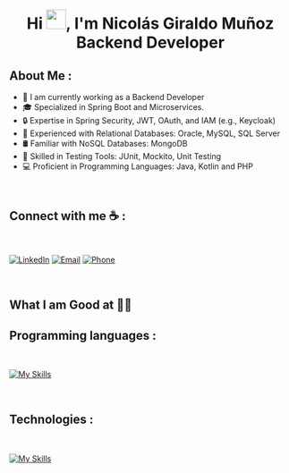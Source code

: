 <div align="center" width="50">
   
</div>
<h1 align="center">Hi <img src="https://media.giphy.com/media/hvRJCLFzcasrR4ia7z/giphy.gif" width="35">, I'm Nicolás Giraldo Muñoz Backend Developer</h1>


## About Me :

- 🏢 I am currently working as a Backend Developer
- 🎓 Specialized in Spring Boot and Microservices.
- 🔒 Expertise in Spring Security, JWT, OAuth, and IAM (e.g., Keycloak)
- 💾 Experienced with Relational Databases: Oracle, MySQL, SQL Server
- 🛢️ Familiar with NoSQL Databases: MongoDB
- 🧪 Skilled in Testing Tools: JUnit, Mockito, Unit Testing
- 💻 Proficient in Programming Languages: Java, Kotlin and PHP

<br>

## Connect with me ☕ :

<br>

[<img src="https://img.icons8.com/fluency/48/000000/linkedin.png" alt="LinkedIn">](https://www.linkedin.com/in/nicol%C3%A1s-giraldo-mu%C3%B1oz-182b33262/)
[<img src="https://img.icons8.com/fluency/48/000000/apple-mail.png" alt="Email">](mailto:giraldomunoznicolas900@gmail.com)
[<img src="https://img.icons8.com/fluency/48/000000/phone-disconnected.png" alt="Phone">](tel:+34633403096)




<br>

## What I am Good at 🧑‍💻 

## Programming languages :

<br>

[![My Skills](https://skillicons.dev/icons?i=java,kotlin,css,html,php,theme=light)](https://skillicons.dev)

<br>

## Technologies :

<br>

[![My Skills](https://skillicons.dev/icons?i=github,mysql,mongo,spring,figma&theme=light)](https://skillicons.dev)

<br>


